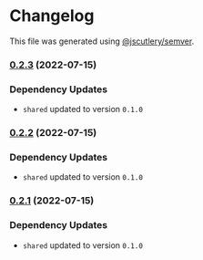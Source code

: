 # Changelog

This file was generated using [@jscutlery/semver](https://github.com/jscutlery/semver).

### [0.2.3](https://github.com/domirs/nx-test/compare/api@0.2.2...api@0.2.3) (2022-07-15)

### Dependency Updates

* `shared` updated to version `0.1.0`
### [0.2.2](https://github.com/domirs/nx-test/compare/api@0.2.1...api@0.2.2) (2022-07-15)

### Dependency Updates

* `shared` updated to version `0.1.0`
### [0.2.1](https://github.com/domirs/nx-test/compare/api@0.2.0...api@0.2.1) (2022-07-15)

### Dependency Updates

* `shared` updated to version `0.1.0`
